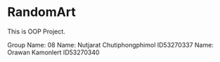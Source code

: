 RandomArt
=========
This is OOP Project.

Group Name: 08
Name: Nutjarat Chutiphongphimol ID53270337
Name: Orawan Kamonlert ID53270340
